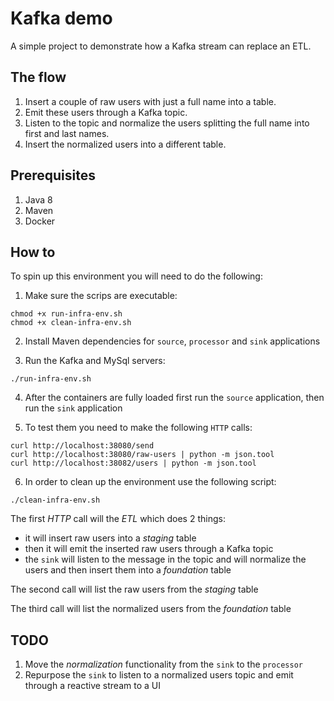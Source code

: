 # Kafka demo
A simple project to demonstrate how a Kafka stream can replace an ETL.  

## The flow
1. Insert a couple of raw users with just a full name into a table.
2. Emit these users through a Kafka topic.
3. Listen to the topic and normalize the users splitting the full name into first and last names.
4. Insert the normalized users into a different table.

## Prerequisites
1. Java 8
2. Maven
3. Docker

## How to

To spin up this environment you will need to do the following:
1. Make sure the scrips are executable:  
```
chmod +x run-infra-env.sh  
chmod +x clean-infra-env.sh
```  

2. Install Maven dependencies for `source`, `processor` and `sink` applications  

3. Run the Kafka and MySql servers:  
```
./run-infra-env.sh  
```



4. After the containers are fully loaded first run the `source` application, then run the `sink` application  

5. To test them you need to make the following `HTTP` calls:  
```
curl http://localhost:38080/send  
curl http://localhost:38080/raw-users | python -m json.tool  
curl http://localhost:38082/users | python -m json.tool  
```

6. In order to clean up the environment use the following script:  
```
./clean-infra-env.sh  
```


The first *HTTP* call will the *ETL* which does 2 things:
 - it will insert raw users into a *staging* table
 - then it will emit the inserted raw users through a Kafka topic
 - the `sink` will listen to the message in the topic and will normalize the users and then insert them into a *foundation* table  

The second call will list the raw users from the *staging* table  

The third call will list the normalized users from the *foundation* table  


## TODO
1. Move the *normalization* functionality from the `sink` to the `processor`
2. Repurpose the `sink` to listen to a normalized users topic and emit through a reactive stream to a UI
